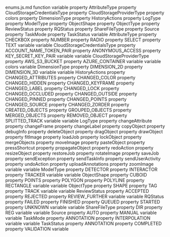 enums.js.md
function <function>
	variable <unknown>
		property AttributeType
		property CloudStorageCredentialsType
		property CloudStorageProviderType
		property colors
		property DimensionType
		property HistoryActions
		property LogType
		property ModelType
		property ObjectShape
		property ObjectType
		property ReviewStatus
		property RQStatus
		property ShareFileType
		property Source
		property TaskMode
		property TaskStatus
	variable AttributeType
		property CHECKBOX
		property NUMBER
		property RADIO
		property SELECT
		property TEXT
	variable <unknown>
	variable CloudStorageCredentialsType
		property ACCOUNT_NAME_TOKEN_PAIR
		property ANONYMOUS_ACCESS
		property KEY_SECRET_KEY_PAIR
	variable <unknown>
	variable CloudStorageProviderType
		property AWS_S3_BUCKET
		property AZURE_CONTAINER
	variable <unknown>
	variable colors
	variable DimensionType
		property DIMENSION_2D
		property DIMENSION_3D
	variable <unknown>
	variable HistoryActions
		property CHANGED_ATTRIBUTES
		property CHANGED_COLOR
		property CHANGED_HIDDEN
		property CHANGED_KEYFRAME
		property CHANGED_LABEL
		property CHANGED_LOCK
		property CHANGED_OCCLUDED
		property CHANGED_OUTSIDE
		property CHANGED_PINNED
		property CHANGED_POINTS
		property CHANGED_SOURCE
		property CHANGED_ZORDER
		property CREATED_OBJECTS
		property GROUPED_OBJECTS
		property MERGED_OBJECTS
		property REMOVED_OBJECT
		property SPLITTED_TRACK
	variable <unknown>
	variable LogType
		property changeAttribute
		property changeFrame
		property changeLabel
		property copyObject
		property debugInfo
		property deleteObject
		property dragObject
		property drawObject
		property fitImage
		property loadJob
		property lockObject
		property mergeObjects
		property moveImage
		property pasteObject
		property pressShortcut
		property propagateObject
		property redoAction
		property resizeObject
		property restoreJob
		property rotateImage
		property saveJob
		property sendException
		property sendTaskInfo
		property sendUserActivity
		property undoAction
		property uploadAnnotations
		property zoomImage
	variable <unknown>
	variable ModelType
		property DETECTOR
		property INTERACTOR
		property TRACKER
	variable <unknown>
	variable ObjectShape
		property CUBOID
		property POINTS
		property POLYGON
		property POLYLINE
		property RECTANGLE
	variable <unknown>
	variable ObjectType
		property SHAPE
		property TAG
		property TRACK
	variable <unknown>
	variable ReviewStatus
		property ACCEPTED
		property REJECTED
		property REVIEW_FURTHER
	variable <unknown>
	variable RQStatus
		property FAILED
		property FINISHED
		property QUEUED
		property STARTED
		property UNKNOWN
	variable <unknown>
	variable ShareFileType
		property DIR
		property REG
	variable <unknown>
	variable Source
		property AUTO
		property MANUAL
	variable <unknown>
	variable TaskMode
		property ANNOTATION
		property INTERPOLATION
	variable <unknown>
	variable TaskStatus
		property ANNOTATION
		property COMPLETED
		property VALIDATION
	variable <unknown>
